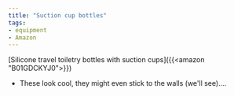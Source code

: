 ```yaml
---
title: "Suction cup bottles"
tags:
- equipment
- Amazon
---
```

[Silicone travel toiletry bottles with suction cups]({{<amazon "B01GDCKYJ0">}})
- These look cool, they might even stick to the walls (we'll see)....
